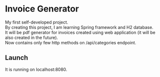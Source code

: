 # Invoice Generator
My first self-developed project.  
By creating this project, I am learning Spring framework and H2 database.  
It will be pdf generator for invoices created using web application (it will be also created in the future).  
Now contains only few http methods on /api/categories endpoint.
## Launch
It is running on localhost:8080. 

